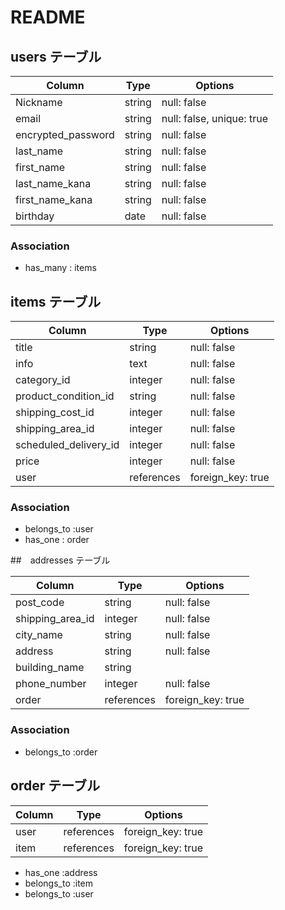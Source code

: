 # README
## users テーブル

| Column             | Type     | Options                       |
| ------------------ | ------   | -----------                   |
| Nickname           | string   | null: false                   |
| email              | string   | null: false,  unique: true    |
| encrypted_password | string   | null: false                   |
| last_name          | string   | null: false                   |
| first_name         | string   | null: false                   |
| last_name_kana     | string   | null: false                   |
| first_name_kana    | string   | null: false                   |
| birthday           | date     | null: false                   |

### Association

- has_many  : items

## items テーブル

| Column                 | Type                | Options                       |
| ------                 | ------              | -----------                   |
| title                  | string              | null: false                   |
| info                   | text                | null: false                   |
| category_id            | integer             | null: false                   |
| product_condition_id   | string              | null: false                   |
| shipping_cost_id       | integer             | null: false                   |
| shipping_area_id       | integer             | null: false                   |
| scheduled_delivery_id  | integer             | null: false                   |
| price                  | integer             | null: false                   |
| user                   | references          | foreign_key: true             |
### Association

- belongs_to :user
- has_one : order


##　addresses テーブル

| Column          | Type             | Options                                         |
| -------         | ----------       | ------------------------------                  |
| post_code       | string           | null: false                                     |
| shipping_area_id| integer          | null: false                                     |
| city_name       | string           | null: false                                     |
| address         | string           | null: false                                     |
| building_name   | string           |                                                 |
| phone_number    | integer          | null: false                                     |
| order           | references       | foreign_key: true                  |
### Association
- belongs_to   :order

## order テーブル

| Column       | Type             | Options                                         |
| -------      | ----------       | ------------------------------                  |
| user         | references       |  foreign_key: true                              |
| item        | references       |  foreign_key: true                              |

- has_one :address
- belongs_to :item
- belongs_to :user 

